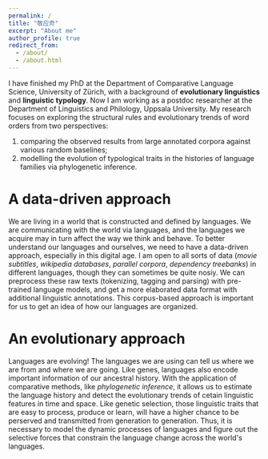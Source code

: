 ```yaml
---
permalink: /
title: "敬应奇"
excerpt: "About me"
author_profile: true
redirect_from: 
  - /about/
  - /about.html
---
```


I have finished my PhD at the Department of Comparative Language Science, University of Zürich, with a background of **evolutionary linguistics** and **linguistic typology**. Now I am working as a postdoc researcher at the Department of Linguistics and Philology, Uppsala University. My research focuses on exploring the structural rules and evolutionary trends of word orders from two perspectives:

1. comparing the observed results from large annotated corpora against various random baselines;
1. modelling the evolution of typological traits in the histories of language families via phylogenetic inference.

A data-driven approach
======
We are living in a world that is constructed and defined by languages. We are communicating with the world via languages, and the languages we acquire may in turn affect the way we think and behave. To better understand our languages and ourselves, we need to have a data-driven approach, especially in this digital age. I am open to all sorts of data (*movie subtitles*, *wikipedia databases*, *parallel corpora*, *dependency treebanks*) in different languages, though they can sometimes be quite nosiy. We can preprocess these raw texts (tokenizing, tagging and parsing) with pre-trained language models, and get a more elaborated data format with additional linguistic annotations. This corpus-based approach is important for us to get an idea of how our languages are organized.


An evolutionary approach
======
Languages are evolving! The languages we are using can tell us where we are from and where we are going. Like genes, languages also encode important information of our ancestral history. With the application of comparative methods, like *phylogenetic inference*, it allows us to estimate the language history and detect the evolutionary trends of cetain linguistic features in time and space. Like genetic selection, those linguistic traits that are easy to process, produce or learn, will have a higher chance to be perserved and transmitted from generation to generation. Thus, it is necessary to model the dynamic processes of languages and figure out the selective forces that constrain the language change across the world's languages.





